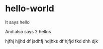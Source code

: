 # hello-world
It says hello

And also says 2 hellos

hjfhj hjjhd
df jsdhfj hdjhks 
df hjfjd fkd dhh djk
